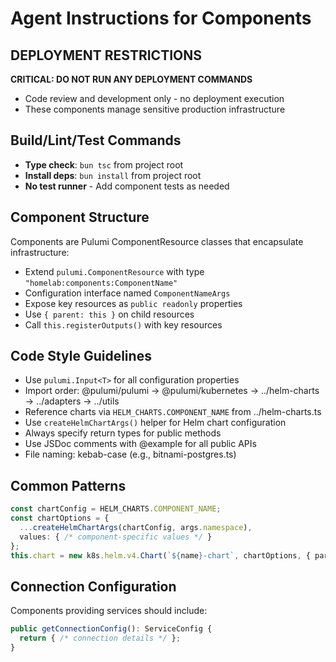 # Agent Instructions for Components

## DEPLOYMENT RESTRICTIONS
**CRITICAL: DO NOT RUN ANY DEPLOYMENT COMMANDS**
- Code review and development only - no deployment execution
- These components manage sensitive production infrastructure

## Build/Lint/Test Commands
- **Type check**: `bun tsc` from project root
- **Install deps**: `bun install` from project root
- **No test runner** - Add component tests as needed

## Component Structure
Components are Pulumi ComponentResource classes that encapsulate infrastructure:
- Extend `pulumi.ComponentResource` with type `"homelab:components:ComponentName"`
- Configuration interface named `ComponentNameArgs`
- Expose key resources as `public readonly` properties
- Use `{ parent: this }` on child resources
- Call `this.registerOutputs()` with key resources

## Code Style Guidelines
- Use `pulumi.Input<T>` for all configuration properties
- Import order: @pulumi/pulumi → @pulumi/kubernetes → ../helm-charts → ../adapters → ../utils
- Reference charts via `HELM_CHARTS.COMPONENT_NAME` from ../helm-charts.ts
- Use `createHelmChartArgs()` helper for Helm chart configuration
- Always specify return types for public methods
- Use JSDoc comments with @example for all public APIs
- File naming: kebab-case (e.g., bitnami-postgres.ts)

## Common Patterns
```typescript
const chartConfig = HELM_CHARTS.COMPONENT_NAME;
const chartOptions = {
  ...createHelmChartArgs(chartConfig, args.namespace),
  values: { /* component-specific values */ }
};
this.chart = new k8s.helm.v4.Chart(`${name}-chart`, chartOptions, { parent: this });
```

## Connection Configuration
Components providing services should include:
```typescript
public getConnectionConfig(): ServiceConfig {
  return { /* connection details */ };
}
```